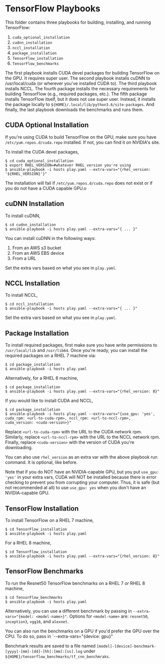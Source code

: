 # TensorFlow Playbooks

This folder contains three playbooks for building, installing, and running TensorFlow:

  1. `cuda_optional_installation`
  2. `cudnn_installation`
  3. `nccl_installation`
  4. `package_installation`
  5. `TensorFlow_installation`
  6. `TensorFlow_benchmarks`

The first playbook installs CUDA devel packages for building TensorFlow on the GPU. It requires super user. The second playbook installs cuDNN to /usr/local/cuda (or wherever you've installed CUDA to). The third playbook installs NCCL. The fourth package installs the necessary requirements for building TensorFlow (e.g., required packages, etc.). The fifth package installs TensorFlow itself, but it does not use super user. Instead, it installs the package locally to `${HOME}/.local/lib/python3.6/site-packages`. And finally, the last playbook downloads the benchmarks and runs them.

## CUDA Optional Installation

If you're using CUDA to build TensorFlow on the GPU, make sure you have `/etc/yum.repos.d/cuda.repo` installed. If not, you can find it on NVIDIA's site.

To install the CUDA devel packages,

```
$ cd cuda_optional_installation
$ export RHEL_VERSION=#whatever RHEL version you're using
$ ansible-playbook -i hosts play.yaml --extra-vars="{rhel_version: '${RHEL_VERSION}'}"
```

The installation will fail if `/etc/yum.repos.d/cuda.repo` does not exist or if you do not have a CUDA capable GPU.o

## cuDNN Installation

To install cuDNN, 

```
$ cd cudnn_installation
$ ansible-playbook -i hosts play.yaml --extra-vars="{ ... }"
```

You can install cuDNN in the following ways:

  1. From an AWS s3 bucket
  2. From an AWS EBS device
  3. From a URL

Set the extra vars based on what you see in `play.yaml`.

## NCCL Installation

To install NCCL,

```
$ cd nccl_installation
$ ansible-playbook -i hosts play.yaml --extra-vars="{ ... }"
```

Set the extra vars based on what you see in `play.yaml`.

## Package Installation

To install required packages, first make sure you have write permissions to `/usr/local/lib` and `/usr/lib64`. Once you're ready, you can install the required packages on a RHEL 7 machine via:

```
$ cd package_installation
$ ansible-playbook -i hosts play.yaml
```

Alternatively, for a RHEL 8 machine,

```
$ cd package_installation
$ ansible-playbook -i hosts play.yaml --extra-vars="{rhel_version: 8}"
```

If you would like to install CUDA and NCCL, 

```
$ cd package_installation
$ ansible-playbook -i hosts play.yaml --extra-vars="{use_gpu: 'yes', cuda_rpm: <url-to-cuda-rpm>, nccl_rpm: <url-to-nccl-rpm>, cuda_version: <cuda-version>}"
```

Replace `<url-to-cuda-rpm>` with the URL to the CUDA network rpm. Similarly, replace `<url-to-nccl-rpm>` with the URL to the NCCL network rpm. Finally, replace `<cuda-version>` with the version of CUDA you're downloading.

You can also use `rhel_version` as an extra var with the above playbook run command. It is optional, like before.

Note that if you do NOT have an NVIDIA-capable GPU, but you put `use_gpu: 'yes'` in your extra vars, CUDA will NOT be installed because there is error checking to prevent you from corrupting your computer. Thus, it is safe (but not recommended at all) to use `use_gpu: yes` when you don't have an NVIDIA-capable GPU.


## TensorFlow Installation

To install TensorFlow on a RHEL 7 machine,

```
$ cd TensorFlow_installation
$ ansible-playbook -i hosts play.yaml
```

For a RHEL 8 machine,

```
$ cd TensorFlow_installation
$ ansible-playbook -i hosts play.yaml --extra-vars="{rhel_version: 8}"
```

## TensorFlow Benchmarks

To run the Resnet50 TensorFlow benchmarks on a RHEL 7 *or* RHEL 8 machine,

```
$ cd TensorFlow_benchmarks
$ ansible-playbook -i hosts play.yaml
```

Alternatively, you can use a different benchmark by passing in `--extra-vars="{model: <model-name>}"`. Options for `<model-name>` are: `resnet50`, `inception3`, `vgg16`, and `alexnet`.

You can also run the benchmarks on a GPU if you'd prefer the GPU over the CPU. To do so, pass in `--extra-vars="{device: gpu}"

Benchmark results are saved to a file named `[model]-[device]-benchmark-[yyyy]-[mm]-[dd]-[hh]:[mm]:[ss].log` under `${HOME}/tensorflow_benchmarks/tf_cnn_benchmraks`.
